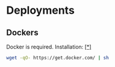 # Deployments

## Dockers
Docker is required. Installation: [[*]](https://docs.docker.com/installation/ubuntulinux/)
```sh
wget -qO- https://get.docker.com/ | sh
```

